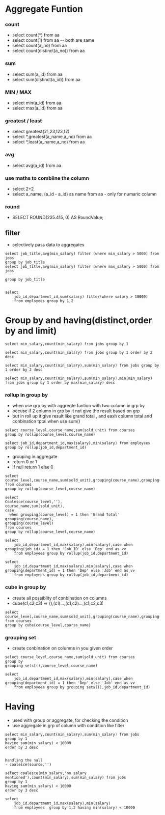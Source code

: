 # Aggregate Funtion
### count
- select count(*) from aa
- select count(1) from aa  -- both are same
- select count(a_no) from aa
- select count(distinct(a_no)) from aa

### sum
- select sum(a_id) from aa 
- select sum(distinct(a_id)) from aa
### MIN / MAX
- select min(a_id) from aa
- select max(a_id) from aa
### greatest / least
- select greatest(21,23,123,12)
- select *,greatest(a_name,a_no) from aa
- select *,least(a_name,a_no) from aa
### avg
- select avg(a_id) from aa
### use maths to combiine the column
- select 2+2
- select a_name, (a_id - a_id) as name from aa  - only for numaric column
### round
-  SELECT ROUND(235.415, 0) AS RoundValue; 
## filter 
- selectively pass data to aggregates
```
select job_title,avg(min_salary) filter (where min_salary > 5000) from jobs
group by job_title
select job_title,avg(min_salary) filter (where max_salary > 5000) from jobs

group by job_title


select 
	job_id,department_id,sum(salary) filter(where salary > 10000)
	from employees group by 1,2 
 ```
# Group by and having(distinct,order by and limit)
```
select min_salary,count(min_salary) from jobs group by 1

select min_salary,count(min_salary) from jobs group by 1 order by 2 desc

select min_salary,count(min_salary),sum(min_salary) from jobs group by 1 order by 2 desc

select min_salary,count(min_salary),sum(min_salary),min(min_salary) from jobs group by 1 order by max(min_salary) desc

```
### rollup in group by
- when use grp by with aggregte funtion with two column in grp by
- becuse if 2 column in grp by it not give the result based on grp
- but in roll up it give result like grand total , and eaxh column total and conbination tptal when use sum()
```
select course_level,course_name,sum(sold_unit) from courses
group by rollup(course_level,course_name)

select job_id,department_id,max(salary),min(salary) from employees group by rollup(job_id,department_id) 
```
- grouping in aggregate
- return 0 or 1
- if null return 1 else 0
```
select course_level,course_name,sum(sold_unit),grouping(course_name),grouping(course_level) from courses
group by rollup(course_level,course_name)

select
Coalesce(course_level,''),
course_name,sum(sold_unit),
case
  when grouping(course_level) = 1 then 'Grand Total'
grouping(course_name),
grouping(course_level)
from courses
group by rollup(course_level,course_name)

select 
	job_id,department_id,max(salary),min(salary),case when grouping(job_id) = 1 then 'Job ID' else 'Dep' end as vv
	from employees group by rollup(job_id,department_id)
	
select 
	job_id,department_id,max(salary),min(salary),case when grouping(department_id) = 1 then 'Dep' else 'Job' end as vv
	from employees group by rollup(job_id,department_id)

```
### cube in group by
- create all possiblity of conbination on columns
- cube(c1,c2,c3) => (),(c1)...,(c1,c2)...,(c1,c2,c3)
```
select course_level,course_name,sum(sold_unit),grouping(course_name),grouping(course_level) from courses
group by cube(course_level,course_name)
```

### grouping set
- create conbination on columns in you given order
```
select course_level,course_name,sum(sold_unit) from courses
group by
grouping sets((),course_level,course_name)

select 
	job_id,department_id,max(salary),min(salary),case when grouping(department_id) = 1 then 'Dep' else 'Job' end as vv
	from employees group by grouping sets((),job_id,department_id)
```

# Having
- used with group or aggregate, for checking the condition
- use aggregate in grp of column with condition like filter
```
select min_salary,count(min_salary),sum(min_salary) from jobs
group by 1
having sum(min_salary) < 10000
order by 3 desc 


handling the null
- coalesce(source,'')

select coalesce(min_salary,'no salary mentioned'),count(min_salary),sum(min_salary) from jobs
group by 1
having sum(min_salary) < 10000
order by 3 desc

select 
	job_id,department_id,max(salary),min(salary)
	from employees  group by 1,2 having min(salary) < 10000
```

